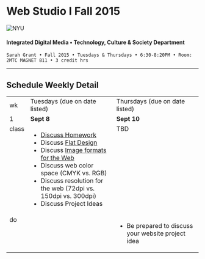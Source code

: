 # Web Studio I Fall 2015

![NYU](http://ws2.polishedsolid.com/de/nyu_soe_logo.png)
#### Integrated Digital Media • Technology, Culture & Society Department

    Sarah Grant • Fall 2015 • Tuesdays & Thursdays • 6:30-8:20PM • Room: 2MTC MAGNET 811 • 3 credit hrs

---

## Schedule Weekly Detail

<table>
<tr>
<td>wk</td>
<td>Tuesdays (due on date listed)</td>
<td>Thursdays (due on date listed)</td>
</tr>
<!-- first week -->
<tr>
        <td valign="top" width="4%">1</td>
        <td valign="top" width="48%"><strong>Sept 8</strong></td>
        <td valign="top" width="48%"><strong>Sept 10</strong></td>
    </tr>
 <tr>
        <td valign="top">class</td>
        <td valign="top">
            <ul>
                <li><a href="weekly_detail/ws1fa15_weekly_detail_wk2_sept8.md">Discuss Homework</a></li>
                <li>Discuss <a href="../resources/ws1fa15_ux_resources.md">Flat Design</a></li>
                <li>Discuss <a href="../resources/ws1fa15_ux_resources.md">Image formats for the Web</a></li>
                <li>Discuss web color space (CMYK vs. RGB)</li>
                <li>Discuss resolution for the web (72dpi vs. 150dpi vs. 300dpi)</li>
                <li>Discuss Project Ideas</li>
            </ul>
        </td>
        <td valign="top">TBD</td>
</tr>
<tr>
        <td valign="top">do</td>
        <td valign="top"></td>
        <td valign="top">
            <ul>
                <li>Be prepared to discuss your website project idea</li>
                <!-- <li><a href="../assignments/ws1fa15_learning_logs.md">Learning Log</a> for as many as needed based on your current knowledge and skill level:</li>
                <ul>
                    <li>HTML/CSS</li>
                    <li>HTML5/CSS3</li>
                    <li>git/github</li>
                    <li>Javascript/JQuery</li>
                    <li>The Reponsive Web (Media Queries)</li>
                    <li>Frameworks (Bootstrap and Foundation)</li>
                    <li>CSS Preprocessor: SASS</li>
                </ul> -->
            </ul>
        </td>
</tr>
</table>